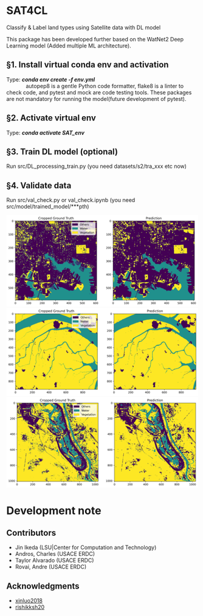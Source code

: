 # SAT4CL
Classify &amp; Label land types using Satellite data with DL model

This package has been developed further based on the WatNet2 Deep Learning model (Added multiple ML architecture). 

## §1. Install virtual conda env and activation
Type: ***conda env create -f env.yml*** \
&nbsp;&nbsp;&nbsp;&nbsp;&nbsp;&nbsp;&nbsp;&nbsp;&nbsp;&nbsp;&nbsp;&nbsp; autopep8 is a gentle Python code formatter, flake8 is a linter to check code, and pytest and mock are code testing tools. These packages are not mandatory for running the model(future development of pytest).  

## §2. Activate virtual env
Type: ***conda activate SAT_env***

## §3. Train DL model (optional)
Run src/DL_processing_train.py (you need datasets/s2/tra_xxx etc now)

## §4. Validate data
Run src/val_check.py or val_check.ipynb (you need src/model/trained_model/***pth)

![Urban area](https://github.com/jinikeda/sat4cl/blob/main/Image/predicted_output_site19.png "")
![Wetland area1](https://github.com/jinikeda/sat4cl/blob/main/Image/predicted_output_site6.png "")
![Wetland area2](https://github.com/jinikeda/sat4cl/blob/main/Image/predicted_output_site28.png "")


# Development note



## Contributors
* Jin Ikeda (LSU|Center for Computation and Technology)
* Andros, Charles (USACE ERDC)
* Taylor Alvarado (USACE ERDC)
* Rovai, Andre (USACE ERDC)

## Acknowledgments
* [xinluo2018](https://github.com/xinluo2018/WatNetv2)
* [rishikksh20](https://github.com/rishikksh20/ResUnet)
